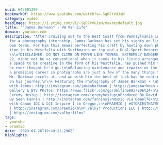 ```yaml
---
uuid: 645601399
bookmarkOf: https://www.youtube.com/watch?v=-SgR7rVHJsM
category: video
headImage: https://i.ytimg.com/vi/-SgR7rVHJsM/maxresdefault.jpg
title: '"James Barkman" - VW Van Life'
domain: youtube.com
description: "After cruising out to the West Coast from Pennsylvania in his VW Bus
  for a photography internship, James Barkman has set his sights on living on his
  own terms. For him this means perfecting his craft by hunting down photo-ops full
  time in his Westfalia with Surfboards on top and a Dual-Sport Motorcycle in tow.
  \n\n*DISCLAIMER: DO NOT CLIMB ON POWER LINE TOWERS. EXTREMELY DANGEROUS.\n\nJames,
  22, might not be as conventional when it comes to his living arrangements, but creating
  a space to be creative in the form of his Westfalia, has pushed him further than
  he ever thought he'd go.\n\nBalancing maintenance and repairs on the Westy with
  a promising career in photography are just a few of the many things the talented
  Mr. Barkman excels at, and we wish him the best of luck has he continues to grow
  on his journey.\n\n• Featuring the Photography of James Barkman • \nFollow along
  with James: http://instagram.com/jamesbarkman | http://jamesbarkman.com\n\nDesktop
  Gallery & BTS Photos: https://www.flickr.com/gp/delfino89x/206VZ4\n\nDirected By
  Jeremy Heslup | http://instagram.com/jeremyheslup\nProduced By David Schmalz | http://instagram.com/davidandrewsomething\nGraphics
  By Sean Fannin | http://instagram.com/fanninsj\nMusic via DeWolfe\n\nFilmed in 4K
  with Canon 1DC & DJI Inspire 1 in Oregon.\n\nPRAEMIO | #STORIESTHATMOVE\nhttp://praem.io
  | http://instagram.com/praemio\n\n© Valkyr Productions LLC | http://valkyrfilms.com
  | http://instagram.com/valkyrfilms"
tags:
- youtube
- praemio
date: '2023-01-26T19:49:23.296Z'
highlights: 
---
```



